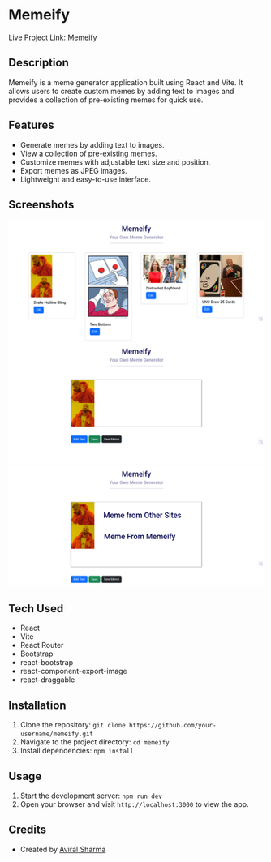 # Memeify

Live Project Link: [Memeify](https://memeify-avi.netlify.app/)

## Description

Memeify is a meme generator application built using React and Vite. It allows users to create custom memes by adding text to images and provides a collection of pre-existing memes for quick use.

## Features

- Generate memes by adding text to images.
- View a collection of pre-existing memes.
- Customize memes with adjustable text size and position.
- Export memes as JPEG images.
- Lightweight and easy-to-use interface.

## Screenshots

![Memeify](src/assets/memeify1.png)
![Memeify](src/assets/memeify2.png)
![Memeify](src/assets/memeify3.png)

## Tech Used

- React
- Vite
- React Router
- Bootstrap
- react-bootstrap
- react-component-export-image
- react-draggable

## Installation

1. Clone the repository: `git clone https://github.com/your-username/memeify.git`
2. Navigate to the project directory: `cd memeify`
3. Install dependencies: `npm install`

## Usage

1. Start the development server: `npm run dev`
2. Open your browser and visit `http://localhost:3000` to view the app.

## Credits

- Created by [Aviral Sharma](https://github.com/aviralsharma07)
